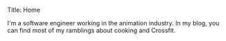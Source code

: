 Title: Home

I'm a software engineer working in the animation industry. In my blog, you can find most of my ramblings about cooking and Crossfit.
